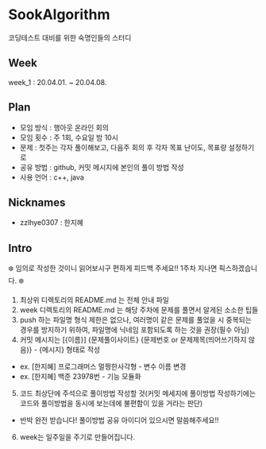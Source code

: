 # SookAlgorithm
코딩테스트 대비를 위한 숙명인들의 스터디

## Week
week_1 : 20.04.01. ~ 20.04.08.

## Plan
- 모임 방식 : 행아웃 온라인 회의
- 모임 횟수 : 주 1회, 수요일 밤 10시
- 문제 : 첫주는 각자 풀이해보고, 다음주 회의 후 각자 목표 난이도, 목표량 설정하기로
- 공유 방법 : github, 커밋 메시지에 본인의 풀이 방법 작성
- 사용 언어 : c++, java

## Nicknames
- zzlhye0307 : 한지혜

## Intro 
❄️ 임의로 작성한 것이니 읽어보시구 편하게 피드백 주세요!! 1주차 지나면 픽스하겠습니다. ❄️
1. 최상위 디렉토리의 README.md 는 전체 안내 파일
2. week 디렉토리의 README.md 는 해당 주차에 문제를 풀면서 알게된 소소한 팁들
3. push 하는 파일명 형식 제한은 없으나, 여러명이 같은 문제를 풀었을 시 중복되는 경우를 방지하기 위하여, 파일명에 닉네임 포함되도록 하는 것을 권장(필수 아님)
4. 커밋 메시지는 [{이름}] {문제풀이사이트} {문제번호 or 문제제목(띄어쓰기하지 않음)} - {메시지} 형태로 작성 
- ex. [한지혜] 프로그래머스 멀쩡한사각형 - 변수 이름 변경
- ex. [한지혜] 백준 23978번 - 기능 모듈화
5. 코드 최상단에 주석으로 풀이방법 작성할 것(커밋 메세지에 풀이방법 작성하기에는 코드와 풀이방법을 동시에 보는데에 불편함이 있을 거라는 판단)
- 반박 완전 받습니다! 풀이방법 공유 아이디어 있으시면 말씀해주세요!!
6. week는 일주일을 주기로 만들어집니다.
